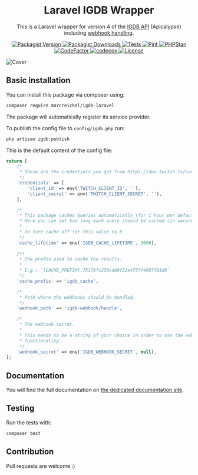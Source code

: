 <h1 align="center">Laravel IGDB Wrapper</h1>

<p align="center">
    This is a Laravel wrapper for version 4 of the <a href="https://api-docs.igdb.com/">IGDB API</a> (Apicalypse)
    including <a href="https://marcreichel.dev/docs/igdb-laravel/webhooks">webhook handling</a>.
</p>

<p align="center">
    <a href="https://packagist.org/packages/marcreichel/igdb-laravel">
        <img src="https://img.shields.io/packagist/v/marcreichel/igdb-laravel?style=for-the-badge" alt="Packagist Version">
    </a>
    <a href="https://packagist.org/packages/marcreichel/igdb-laravel">
        <img src="https://img.shields.io/packagist/dt/marcreichel/igdb-laravel?style=for-the-badge" alt="Packagist Downloads">
    </a>
    <a href="https://github.com/marcreichel/igdb-laravel/actions/workflows/tests.yml">
        <img src="https://img.shields.io/github/actions/workflow/status/marcreichel/igdb-laravel/tests.yml?event=push&style=for-the-badge&logo=github&label=tests" alt="Tests">
    </a>
    <a href="https://github.com/marcreichel/igdb-laravel/actions/workflows/pint.yml">
        <img src="https://img.shields.io/github/actions/workflow/status/marcreichel/igdb-laravel/code-style.yml?event=push&style=for-the-badge&logo=github&label=Code-Style" alt="Pint">
    </a>
    <a href="https://github.com/marcreichel/igdb-laravel/actions/workflows/code-quality.yml">
        <img src="https://img.shields.io/github/actions/workflow/status/marcreichel/igdb-laravel/code-quality.yml?event=push&style=for-the-badge&logo=github&label=Code-Quality" alt="PHPStan">
    </a>
    <a href="https://www.codefactor.io/repository/github/marcreichel/igdb-laravel">
        <img src="https://img.shields.io/codefactor/grade/github/marcreichel/igdb-laravel?style=for-the-badge&logo=codefactor&label=Codefactor" alt="CodeFactor">
    </a>
    <a href="https://codecov.io/gh/marcreichel/igdb-laravel">
        <img src="https://img.shields.io/codecov/c/github/marcreichel/igdb-laravel?token=m6FOB0CyPE&style=for-the-badge&logo=codecov" alt="codecov">
    </a>
    <a href="https://packagist.org/packages/marcreichel/igdb-laravel">
        <img src="https://img.shields.io/github/license/marcreichel/igdb-laravel?style=for-the-badge" alt="License">
    </a>
</p>

![Cover](docs/art/cover.png)

## Basic installation

You can install this package via composer using:

```bash
composer require marcreichel/igdb-laravel
```

The package will automatically register its service provider.

To publish the config file to `config/igdb.php` run:

```bash
php artisan igdb:publish
```

This is the default content of the config file:

```php
return [
    /*
     * These are the credentials you got from https://dev.twitch.tv/console/apps
     */
    'credentials' => [
        'client_id' => env('TWITCH_CLIENT_ID', ''),
        'client_secret' => env('TWITCH_CLIENT_SECRET', ''),
    ],

    /*
     * This package caches queries automatically (for 1 hour per default).
     * Here you can set how long each query should be cached (in seconds).
     *
     * To turn cache off set this value to 0
     */
    'cache_lifetime' => env('IGDB_CACHE_LIFETIME', 3600),
    
    /**
     * The prefix used to cache the results.
     *
     * E.g.: `[CACHE_PREFIX].75170fc230cd88f32e475ff4087f81d9`
     */
    'cache_prefix' => 'igdb_cache',

    /*
     * Path where the webhooks should be handled.
     */
    'webhook_path' => 'igdb-webhook/handle',

    /*
     * The webhook secret.
     *
     * This needs to be a string of your choice in order to use the webhook
     * functionality.
     */
    'webhook_secret' => env('IGDB_WEBHOOK_SECRET', null),
];
```

## Documentation

You will find the full documentation on [the dedicated documentation site](https://marcreichel.dev/docs/igdb-laravel).

## Testing

Run the tests with:

```bash
composer test
```

## Contribution

Pull requests are welcome :)
